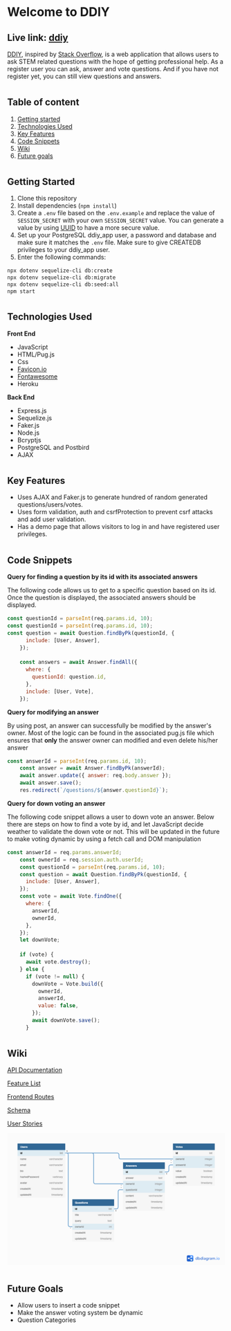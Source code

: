 # Welcome to DDIY

## Live link: [ddiy](http://ddiy-overflow.herokuapp.com)

[DDIY](http://ddiy-overflow.herokuapp.com), inspired by [Stack Overflow](http://stackoverflow.com/), is a web application that allows users to ask STEM related questions with the hope of getting professional help. As a register user you can ask, answer and vote questions. And if you have not register yet, you can still view questions and answers.

# 
## Table of content
1. [Getting started](https://github.com/jdaniel01/ddiy-overflow-clone#getting-started)
2. [Technologies Used](https://github.com/jdaniel01/ddiy-overflow-clone#technologies-used)
3. [Key Features](https://github.com/jdaniel01/ddiy-overflow-clone#key-features)
4. [Code Snippets](https://github.com/jdaniel01/ddiy-overflow-clone#code-snippets)
5. [Wiki](https://github.com/jdaniel01/ddiy-overflow-clone#wiki)
6. [Future goals](https://github.com/jdaniel01/ddiy-overflow-clone#future-goals)

#
## Getting Started
1. Clone this repository
2. Install dependencies (`npm install`)
3. Create a `.env` file based on the `.env.example` and replace the value of `SESSION_SECRET` with your own `SESSION_SECRET` value. You can generate a value by using [UUID](https://www.npmjs.com/package/uuid) to have a more secure value.
4. Set up your PostgreSQL ddiy_app user, a password and database and make sure it matches the `.env` file. Make sure to give CREATEDB privileges to your ddiy_app user.
5. Enter the following commands:
```
npx dotenv sequelize-cli db:create
npx dotenv sequelize-cli db:migrate
npx dotenv sequelize-cli db:seed:all
npm start
```
#
## Technologies Used
**Front End**
* JavaScript
* HTML/Pug.js
* Css
* [Favicon.io](https://favicon.io)
* [Fontawesome](http://fontawesome.com/)
* Heroku

**Back End**
* Express.js
* Sequelize.js
* Faker.js
* Node.js
* Bcryptjs
* PostgreSQL and Postbird
* AJAX

#
## Key Features 
* Uses AJAX and Faker.js to generate hundred of random generated questions/users/votes.
* Uses form validation, auth and csrfProtection to prevent csrf attacks and add user validation.
* Has a demo page that allows visitors to log in and have registered user privileges.

#
## Code Snippets
**Query for finding a question by its id with its associated answers**

The following code allows us to get to a specific question based on its id. Once the question is displayed, the associated answers should be displayed.
```js
const questionId = parseInt(req.params.id, 10);
const questionId = parseInt(req.params.id, 10);
const question = await Question.findByPk(questionId, {
      include: [User, Answer],
    });

    const answers = await Answer.findAll({
      where: {
        questionId: question.id,
      },
      include: [User, Vote],
    });
```

**Query for modifying an answer**

By using post, an answer can successfully be modified by the answer's owner. Most of the logic can be found in the associated pug.js file which ensures that **only** the answer owner can modified and even delete his/her answer

```js
const answerId = parseInt(req.params.id, 10);
    const answer = await Answer.findByPk(answerId);
    await answer.update({ answer: req.body.answer });
    await answer.save();
    res.redirect(`/questions/${answer.questionId}`);
```

**Query for down voting an answer**

The following code snippet allows a user to down vote an answer. Below there are steps on how to find a vote by id, and let JavaScript decide weather to validate the down vote or not. This will be updated in the future to make voting dynamic by using a fetch call and DOM manipulation


```js
const answerId = req.params.answerId;
    const ownerId = req.session.auth.userId;
    const questionId = parseInt(req.params.id, 10);
    const question = await Question.findByPk(questionId, {
      include: [User, Answer],
    });
    const vote = await Vote.findOne({
      where: {
        answerId,
        ownerId,
      },
    });
    let downVote;

    if (vote) {
      await vote.destroy();
    } else {
      if (vote != null) {
        downVote = Vote.build({
          ownerId,
          answerId,
          value: false,
        });
        await downVote.save();
      }

```

#
## Wiki
[API Documentation](https://github.com/jdaniel01/ddiy-overflow-clone/wiki/API-Documentation)

[Feature List](https://github.com/jdaniel01/ddiy-overflow-clone/wiki/Feature-List)

[Frontend Routes](https://github.com/jdaniel01/ddiy-overflow-clone/wiki/Frontend-Routes)

[Schema](https://github.com/jdaniel01/ddiy-overflow-clone/wiki/Schema)

[User Stories](https://github.com/jdaniel01/ddiy-overflow-clone/wiki/user-stories)

![](https://github.com/nathanblaz/ddiy-stack-overflow-clone/blob/4dc10c0531e0204a0a7a40764f050f72aba4cd1c/data-model.png)

#
## Future Goals
- Allow users to insert a code snippet
- Make the answer voting system be dynamic
- Question Categories
